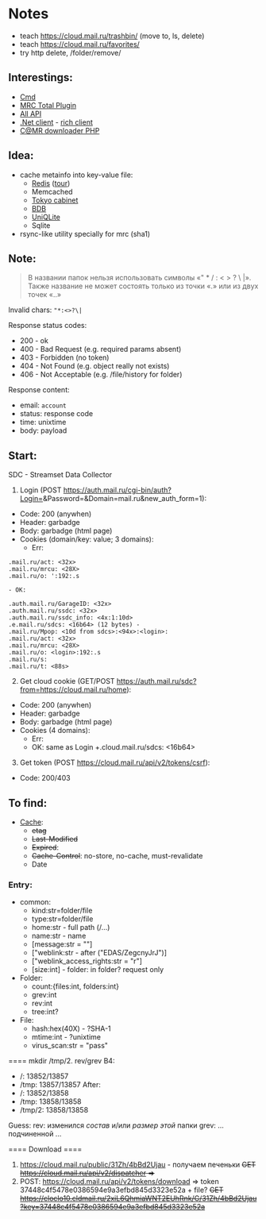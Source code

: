 # Notes
- teach https://cloud.mail.ru/trashbin/ (move to, ls, delete)
- teach https://cloud.mail.ru/favorites/
- try http delete, /folder/remove/

## Interestings:
- [Cmd](https://docs.python.org/3.7/library/cmd.html)
- [MRC Total Plugin](https://github.com/pozitronik/CloudMailRu)
- [All API](https://www.pvsm.ru/php-2/114459)
- [.Net client](https://github.com/erastmorgan/Mail.Ru-.net-cloud-client) - [rich client](https://habr.com/ru/post/281360/)
- [C@MR downloader PHP](https://github.com/Geograph-us/Cloud-Mail.Ru-Downloader)

## Idea:
- cache metainfo into key-value file:
  - [Redis](https://redislabs.com/lp/python-redis/) ([tour](https://python-scripts.com/redis))
  - Memcached
  - [Tokyo cabinet](https://pythonhosted.org/tokyocabinet-python/)
  - [BDB](https://docs.python.org/2/library/bsddb.html)
  - [UniQLite](http://charlesleifer.com/blog/introduction-to-the-fast-new-unqlite-python-bindings/)
  - Sqlite
- rsync-like utility specially for mrc (sha1)

## Note:
> В названии папок нельзя использовать символы «" * / : < > ? \ |». Также название не может состоять только из точки «.» или из двух точек «..»

Invalid chars: `"*:<>?\|`

Response status codes:
- 200 - ok
- 400 - Bad Request (e.g. required params absent)
- 403 - Forbidden (no token)
- 404 - Not Found (e.g. object really not exists)
- 406 - Not Acceptable (e.g. /file/history for folder)

Response content:
- email: `account`
- status: response code
- time: unixtime
- body: payload

## Start:
SDC - Streamset Data Collector
1. Login (POST https://auth.mail.ru/cgi-bin/auth?Login=<login>&Password=<password>&Domain=mail.ru&new_auth_form=1):
  - Code: 200 (anywhen)
  - Header: garbadge
  - Body: garbadge (html page)
  - Cookies (domain/key: value; 3 domains):
    - Err:
```
.mail.ru/act: <32x>
.mail.ru/mrcu: <28X>
.mail.ru/o: ':192:.s
```
    - OK:
```
.auth.mail.ru/GarageID: <32x>
.auth.mail.ru/ssdc: <32x>
.auth.mail.ru/ssdc_info: <4x:1:10d>
.e.mail.ru/sdcs: <16b64> (12 bytes) - 
.mail.ru/Mpop: <10d from sdcs>:<94x>:<login>:
.mail.ru/act: <32x>
.mail.ru/mrcu: <28X>
.mail.ru/o: <login>:192:.s
.mail.ru/s: 
.mail.ru/t: <88s>
```
2. Get cloud cookie (GET/POST https://auth.mail.ru/sdc?from=https://cloud.mail.ru/home):
  - Code: 200 (anywhen)
  - Header: garbadge
  - Body: garbadge (html page)
  - Cookies (4 domains):
    - Err:
    - OK: same as Login +.cloud.mail.ru/sdcs: <16b64>
3. Get token (POST https://cloud.mail.ru/api/v2/tokens/csrf):
  - Code: 200/403

## To find:
- [Cache](https://html5.by/blog/cache/):
  - ~~etag~~
  - ~~Last-Modified~~
  - ~~Expired~~: <Date>
  - ~~Cache-Control~~: no-store, no-cache, must-revalidate
  - Date

### Entry:
- common:
  - kind:str=folder/file
  - type:str=folder/file
  - home:str - full path (/...)
  - name:str - name
  - [message:str = ""]
  - ["weblink:str - after ("EDAS/ZegcnyJrJ")]
  - ["weblink_access_rights:str = "r"]
  - [size:int] - folder: in folder? request only
- Folder:
  - count:{files:int, folders:int}
  - grev:int
  - rev:int
  - tree:int?
- File:
  - hash:hex(40X) - ?SHA-1
  - mtime:int - ?unixtime
  - virus_scan:str = "pass"

====
mkdir /tmp/2. rev/grev
B4:
- /:        13852/13857
- /tmp:     13857/13857
After:
- /:        13852/13858
- /tmp:     13858/13858
- /tmp/2:   13858/13858

Guess:
rev: изменился _состав_ и/или _размер_ _этой_ папки
grev: ... подчиненной ...

==== Download ====
1. https://cloud.mail.ru/public/31Zh/4bBd2Ujau - получаем печеньки
~~GET https://cloud.mail.ru/api/v2/dispatcher =>~~ 
2. POST: https://cloud.mail.ru/api/v2/tokens/download => token	37448c4f5478e0386594e9a3efbd845d3323e52a + file?
~~GET https://cloclo10.cldmail.ru/2xiL6QhmiaWNT2EUhRnk/G/31Zh/4bBd2Ujau?key=37448c4f5478e0386594e9a3efbd845d3323e52a~~
